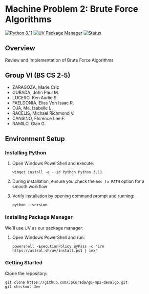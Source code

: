# Machine Problem 2: Brute Force Algorithms

[![Python 3.11](https://img.shields.io/badge/Python-3.11-blue.svg)](https://www.python.org/downloads/release/python-311/)
[![UV Package Manager](https://img.shields.io/badge/Package%20Manager-UV-blueviolet)](https://github.com/astral-sh/uv)
[![Status](https://img.shields.io/badge/Status-In%20Progress-yellow)](https://github.com/JpCurada/g6-mp2-desalgo)


## Overview
Review and Implementation of Brute Force Algorithms

## Group VI (BS CS 2-5)
- ZARAGOZA, Marie Criz 
- CURADA, John Paul M.
- LUCERO, Ken Audie S.
- FAELDONIA, Elias Von Isaac R. 
- OJA, Ma. Izabelle L.
- RACELIS, Michael Richmond V.
- CANSINO, Florence Lee F.
- RAMILO, Gian G.

## Environment Setup

### Installing Python
1. Open Windows PowerShell and execute:
   ```
   winget install -e --id Python.Python.3.11
   ```
2. During installation, ensure you check the `Add to PATH` option for a smooth workflow

3. Verify installation by opening command prompt and running:
   ```
   python --version
   ```

### Installing Package Manager
We'll use UV as our package manager:

1. Open Windows PowerShell and run:
   ```
   powershell -ExecutionPolicy ByPass -c "irm https://astral.sh/uv/install.ps1 | iex"
   ```

### Getting Started
Clone the repository:
```
git clone https://github.com/JpCurada/g6-mp2-desalgo.git
git checkout dev
```







